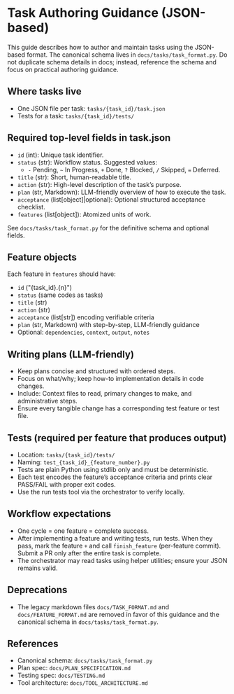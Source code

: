 # Task Authoring Guidance (JSON-based)

This guide describes how to author and maintain tasks using the JSON-based format. The canonical schema lives in `docs/tasks/task_format.py`. Do not duplicate schema details in docs; instead, reference the schema and focus on practical authoring guidance.

## Where tasks live
- One JSON file per task: `tasks/{task_id}/task.json`
- Tests for a task: `tasks/{task_id}/tests/`

## Required top-level fields in task.json
- `id` (int): Unique task identifier.
- `status` (str): Workflow status. Suggested values:
  - `-` Pending, `~` In Progress, `+` Done, `?` Blocked, `/` Skipped, `=` Deferred.
- `title` (str): Short, human-readable title.
- `action` (str): High-level description of the task’s purpose.
- `plan` (str, Markdown): LLM-friendly overview of how to execute the task.
- `acceptance` (list[object]|optional): Optional structured acceptance checklist.
- `features` (list[object]): Atomized units of work.

See `docs/tasks/task_format.py` for the definitive schema and optional fields.

## Feature objects
Each feature in `features` should have:
- `id` ("{task_id}.{n}")
- `status` (same codes as tasks)
- `title` (str)
- `action` (str)
- `acceptance` (list[str]) encoding verifiable criteria
- `plan` (str, Markdown) with step-by-step, LLM-friendly guidance
- Optional: `dependencies`, `context`, `output`, `notes`

## Writing plans (LLM-friendly)
- Keep plans concise and structured with ordered steps.
- Focus on what/why; keep how-to implementation details in code changes.
- Include: Context files to read, primary changes to make, and administrative steps.
- Ensure every tangible change has a corresponding test feature or test file.

## Tests (required per feature that produces output)
- Location: `tasks/{task_id}/tests/`
- Naming: `test_{task_id}_{feature_number}.py`
- Tests are plain Python using stdlib only and must be deterministic.
- Each test encodes the feature’s acceptance criteria and prints clear PASS/FAIL with proper exit codes.
- Use the run tests tool via the orchestrator to verify locally.

## Workflow expectations
- One cycle = one feature = complete success.
- After implementing a feature and writing tests, run tests. When they pass, mark the feature `+` and call `finish_feature` (per-feature commit). Submit a PR only after the entire task is complete.
- The orchestrator may read tasks using helper utilities; ensure your JSON remains valid.

## Deprecations
- The legacy markdown files `docs/TASK_FORMAT.md` and `docs/FEATURE_FORMAT.md` are removed in favor of this guidance and the canonical schema in `docs/tasks/task_format.py`.

## References
- Canonical schema: `docs/tasks/task_format.py`
- Plan spec: `docs/PLAN_SPECIFICATION.md`
- Testing spec: `docs/TESTING.md`
- Tool architecture: `docs/TOOL_ARCHITECTURE.md`
